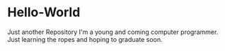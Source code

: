 # Hello-World
Just another Repository
I'm a young and coming computer programmer. Just learning the ropes and hoping to graduate soon.
